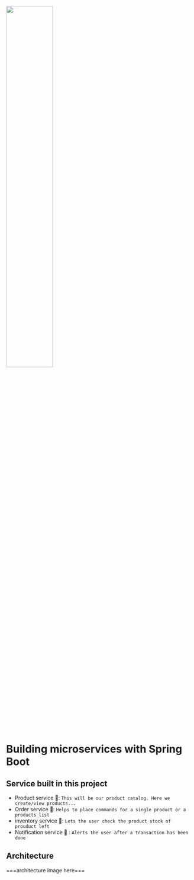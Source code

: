 <img width="50%" src="https://github.com/user-attachments/assets/08c858f0-8267-4bab-85aa-9620d757b008"/>


# Building microservices with Spring Boot

## Service built in this project
* Product service 🎁: `This will be our product catalog. Here we create/view products...`
* Order service 🎫: `Helps to place commands for a single product or a products list`
* inventory service 🛒: `Lets the user check the product stock of prouduct left`
* Notification service 🔔 : `Alerts the user after a transaction has been done`


## Architecture
===architecture image here===
